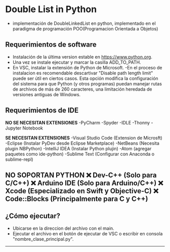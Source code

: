 # **Double List in Python**  
- implementación de DoubleLinkedList en python, implementado en el paradigma de programación POO(Programacion Orientada a Objetos)

##  **Requerimientos de software**  
- Instalación de la última version estable en  https://www.python.org. 
- Una vez se instale ejecutar y marcar la casilla ADD_TO_PATH.
- En VSC, instalar la extensión de Python de Microsoft.
-En el proceso de instalacion es recomendable descartivar "Disable path length limit" puede ser útil en ciertos casos. Esta opción modifica la configuración del sistema para que Python (y otros programas) puedan manejar rutas de archivos de más de 260 caracteres, una limitación heredada de versiones antiguas de Windows.

##  **Requerimientos de IDE** 
 **NO SE NECESITAN EXTENSIONES**
 -PyCharm
 -Spyder
 -IDLE
 -Thonny
 -Jupyter Notebook

 **SE NECESITAN EXTENSIONES**
-Visual Studio Code (Extension de Microsft)
-Eclipse (Instalar PyDev desde Eclipse Marketplace)
-NetBeans (Necesita plugin NBPython)
-IntelliJ IDEA (Instalar Python plujin)
-Atom (agregar paquetes como ide-python)
-Sublime Text (Configurar con Anaconda o sublime-repl)

 **NO SOPORTAN PYTHON**
❌ Dev-C++ (Solo para C/C++)
❌ Arduino IDE (Solo para Arduino/C++)
❌ Xcode (Especializado en Swift y Objective-C)
❌ Code::Blocks (Principalmente para C y C++)
---

## **¿Cómo ejecutar?**  
- Ubicarse en la direccion del archivo con el main.
- Ejecutar el archivo en el botón de ejecutar de VSC o escribir en consola "nombre_clase_principal.py".
---
